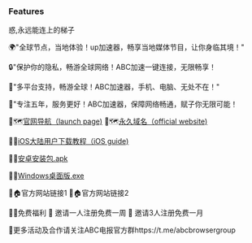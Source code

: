 ### Features

惑,永远能连上的梯子

🌍"全球节点，当地体验！up加速器，畅享当地媒体节目，让你身临其境！"

🔒"保护你的隐私，畅游全球网络！ABC加速一键连接，无限畅享！

🚀"多平台支持，畅游全球！ABC加速器，手机、电脑、无处不在！"

📱"专注五年，服务更好！ABC加速器，保障网络畅通，赋子你无限可能！


🔗🗺️[官网导航（launch page)](https://abc-browser.org)
🔗🗺️[永久域名（official website)](https://abc-browser.com)

🔗⏬[iOS大陆用户下载教程（iOS guide)](https://github.com/pandao/editor.md "Heading link")

🔗⏬[安卓安装包.apk](https://github.com/pandao/editor.md "Heading link")

🔗⏬[Windows桌面版.exe](https://github.com/pandao/editor.md "Heading link")

🔗🏠官方网站链接1
🔗🏠官方网站链接2

🔗🧧免费福利
🎁 邀请一人注册免费一周
🎁 邀请3人注册免费一月

📣更多活动及合作请关注ABC电报官方群https://t.me/abcbrowsergroup





